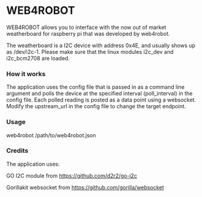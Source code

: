 WEB4ROBOT
=========
WEB4ROBOT allows you to interface with the now out of market weatherboard for raspberry pi that was developed by web4robot.

The weatherboard is a I2C device with address 0x4E, and usually shows up as /dev/i2c-1. Please make sure that the linux modules i2c_dev and i2c_bcm2708 are loaded.

### How it works
The application uses the config file that is passed in as a command line argument and polls the device at the specified interval (poll_interval) in the config file. Each polled reading is posted as a data point using a websocket. Modify the upstream_url in the config file to change the target endpoint.


### Usage

web4robot /path/to/web4robot.json


### Credits

The application uses:

GO I2C module from 
https://github.com/d2r2/go-i2c

Gorillakit websocket from 
https://github.com/gorilla/websocket
   
